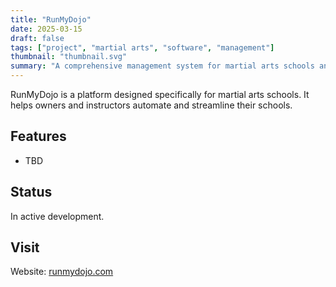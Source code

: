 ```yaml
---
title: "RunMyDojo"
date: 2025-03-15
draft: false
tags: ["project", "martial arts", "software", "management"]
thumbnail: "thumbnail.svg"
summary: "A comprehensive management system for martial arts schools and dojos."
---
```


RunMyDojo is a platform designed specifically for martial arts schools. It helps owners and instructors automate and streamline their schools.

## Features

- TBD

## Status

In active development.

## Visit

Website: [runmydojo.com](https://runmydojo.com)

